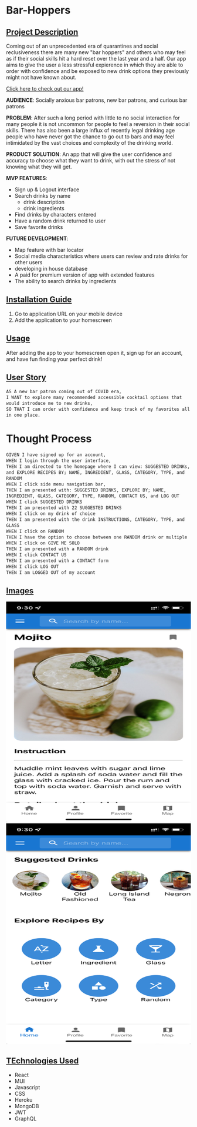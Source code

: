 # Bar-Hoppers

## <u>Project Description</u>
Coming out of an unprecedented era of quarantines and social reclusiveness there are many new "bar hoppers" and others who may feel as if their social skills hit a hard reset over the last year and a half. Our app aims to give the user a less stressful expierence in which they are able to order with confidence and be exposed to new drink options they previously might not have known about.

[Click here to check out our app!](https://dn-bar-hoppers.herokuapp.com/)

**AUDIENCE**:
Socially anxious bar patrons, new bar patrons, and curious bar patrons

**PROBLEM**:
After such a long period with little to no social interaction for many people it is not uncommon for people to feel a reversion in their social skills. There has also been a large influx of recently legal drinking age people who have never got the chance to go out to bars and may feel intimidated by the vast choices and complexity of the drinking world.

**PRODUCT SOLUTION**:
An app that will give the user confidence and accuracy to choose what they want to drink, with out the stress of not knowing what they will get.

**MVP FEATURES**:
* Sign up & Logout interface
* Search drinks by name
    - drink description
    - drink ingredients
* Find drinks by characters entered
* Have a random drink returned to user
* Save favorite drinks

**FUTURE DEVELOPMENT**:
* Map feature with bar locator
* Social media characteristics where users can review and rate drinks for other users
* developing in house database
* A paid for premium version of app with extended features
* The ability to search drinks by ingredients

## <u>Installation Guide</u>
1. Go to application URL on your mobile device
2. Add the application to your homescreen

## <u>Usage</u>
After adding the app to your homescreen open it, sign up for an account, and have fun finding your perfect drink!

## <u>User Story</u>
```
AS A new bar patron coming out of COVID era,
I WANT to explore many recommended accessible cocktail options that would introduce me to new drinks,
SO THAT I can order with confidence and keep track of my favorites all in one place.
```

# Thought Process
```
GIVEN I have signed up for an account,
WHEN I login through the user interface,
THEN I am directed to the homepage where I can view: SUGGESTED DRINKs, and EXPLORE RECIPES BY; NAME, INGREDIENT, GLASS, CATEGORY, TYPE, and RANDOM
WHEN I click side menu navigation bar,
THEN I am presented with: SUGGESTED DRINKS, EXPLORE BY; NAME, INGREDIENT, GLASS, CATEGORY, TYPE, RANDOM, CONTACT US, and LOG OUT
WHEN I click SUGGESTED DRINKS
THEN I am presented with 22 SUGGESTED DRINKS
WHEN I click on my drink of choice
THEN I am presented with the drink INSTRUCTIONS, CATEGORY, TYPE, and GLASS
WHEN I click on RANDOM
THEN I have the option to choose between one RANDOM drink or multiple
WHEN I click on GIVE ME SOLO
THEN I am presented with a RANDOM drink
WHEN I click CONTACT US
THEN I am presented with a CONTACT form
WHEN I click LOG OUT
THEN I am LOGGED OUT of my account
```


## <u>Images</u>
<img src="assets/img/drinkdesc.png" width="600" height="600" alt="drink description"/>
<img src="assets/img/homepage.png" width="600" height="600" alt="homepage"/>



## <u>TEchnologies Used</u>
* React
* MUI
* Javascript
* CSS
* Heroku
* MongoDB
* JWT
* GraphQL
